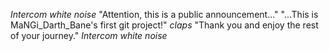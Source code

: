 *Intercom white noise*
"Attention, this is a public announcement..."
"...This is MaNGi_Darth_Bane's first git project!" 
*claps*
"Thank you and enjoy the rest of your journey."
*Intercom white noise*